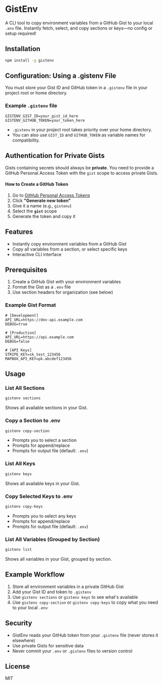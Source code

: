# GistEnv

A CLI tool to copy environment variables from a GitHub Gist to your local `.env` file. Instantly fetch, select, and copy sections or keys—no config or setup required!

## Installation

```bash
npm install -g gistenv
```

## Configuration: Using a .gistenv File

You must store your Gist ID and GitHub token in a `.gistenv` file in your project root or home directory.

### Example `.gistenv` file
```
GISTENV_GIST_ID=your_gist_id_here
GISTENV_GITHUB_TOKEN=your_token_here
```
- `.gistenv` in your project root takes priority over your home directory.
- You can also use `GIST_ID` and `GITHUB_TOKEN` as variable names for compatibility.

## Authentication for Private Gists

Gists containing secrets should always be **private**. You need to provide a GitHub Personal Access Token with the `gist` scope to access private Gists.

#### How to Create a GitHub Token
1. Go to [GitHub Personal Access Tokens](https://github.com/settings/tokens?type=beta)
2. Click **"Generate new token"**
3. Give it a name (e.g., `gistenv`)
4. Select the **`gist`** scope
5. Generate the token and copy it

## Features

- Instantly copy environment variables from a GitHub Gist
- Copy all variables from a section, or select specific keys
- Interactive CLI interface

## Prerequisites

1. Create a GitHub Gist with your environment variables
2. Format the Gist as a `.env` file
3. Use section headers for organization (see below)

### Example Gist Format

```env
# [Development]
API_URL=https://dev-api.example.com
DEBUG=true

# [Production]
API_URL=https://api.example.com
DEBUG=false

# [API Keys]
STRIPE_KEY=sk_test_123456
MAPBOX_API_KEY=pk.abcdef123456
```

## Usage

### List All Sections

```bash
gistenv sections
```
Shows all available sections in your Gist.

### Copy a Section to .env

```bash
gistenv copy-section
```
- Prompts you to select a section
- Prompts for append/replace
- Prompts for output file (default: `.env`)

### List All Keys

```bash
gistenv keys
```
Shows all available keys in your Gist.

### Copy Selected Keys to .env

```bash
gistenv copy-keys
```
- Prompts you to select any keys
- Prompts for append/replace
- Prompts for output file (default: `.env`)

### List All Variables (Grouped by Section)

```bash
gistenv list
```
Shows all variables in your Gist, grouped by section.

## Example Workflow

1. Store all environment variables in a private GitHub Gist
2. Add your Gist ID and token to `.gistenv`
3. Use `gistenv sections` or `gistenv keys` to see what's available
4. Use `gistenv copy-section` or `gistenv copy-keys` to copy what you need to your local `.env`

## Security

- GistEnv reads your GitHub token from your `.gistenv` file (never stores it elsewhere)
- Use private Gists for sensitive data
- Never commit your `.env` or `.gistenv` files to version control

## License

MIT
